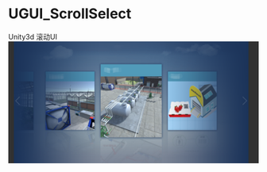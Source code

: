 # UGUI_ScrollSelect
 Unity3d  滚动UI
![Title](https://github.com/Andy-Sun/UGUI_ScrollSelect/blob/master/Assets/UI/20170524114444.png)
